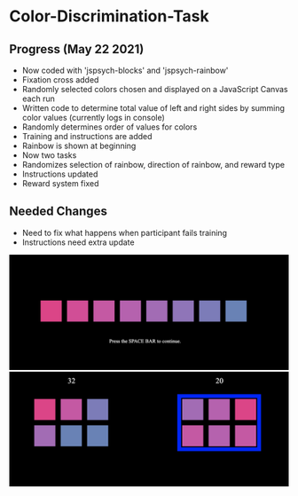 # Color-Discrimination-Task

## Progress (May 22 2021)

* Now coded with 'jspsych-blocks' and 'jspsych-rainbow'
* Fixation cross added
* Randomly selected colors chosen and displayed on a JavaScript Canvas each run
* Written code to determine total value of left and right sides by summing color values (currently logs in console)
* Randomly determines order of values for colors
* Training and instructions are added
* Rainbow is shown at beginning
* Now two tasks
* Randomizes selection of rainbow, direction of rainbow, and reward type
* Instructions updated
* Reward system fixed

## Needed Changes

* Need to fix what happens when participant fails training
* Instructions need extra update


![blocks-rainbow-newest](/img/image4.png)
![blocks-rainbow-newest2](/img/image5.png)
